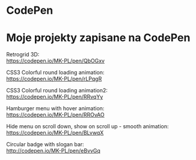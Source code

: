 # CodePen
# Moje projekty zapisane na CodePen

Retrogrid 3D: <br>
https://codepen.io/MK-PL/pen/QbOGxv

CSS3 Colorful round loading animation: <br>
https://codepen.io/MK-PL/pen/rLPqgR

CSS3 Colorful round loading animation2: <br>
https://codepen.io/MK-PL/pen/RRvqYy

Hamburger menu with hover animation: <br>
https://codepen.io/MK-PL/pen/RROvAO

Hide menu on scroll down, show on scroll up - smooth animation: <br>
https://codepen.io/MK-PL/pen/BLvwqX

Circular badge with slogan bar: <br>
http://codepen.io/MK-PL/pen/eBvvGq
